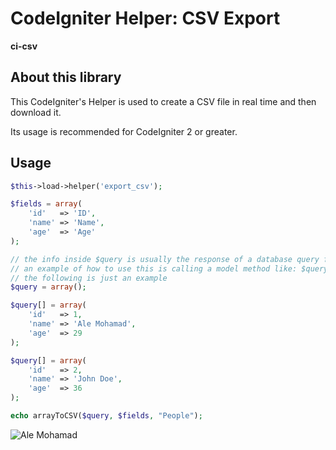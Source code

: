 # CodeIgniter Helper: CSV Export

**ci-csv**

## About this library

This CodeIgniter's Helper is used to create a CSV file in real time and then download it.

Its usage is recommended for CodeIgniter 2 or greater.

## Usage

```php
$this->load->helper('export_csv');

$fields = array(
    'id'   => 'ID',
    'name' => 'Name',
    'age'  => 'Age'
);

// the info inside $query is usually the response of a database query from a model
// an example of how to use this is calling a model method like: $query = $this->People->exportUsers();
// the following is just an example
$query = array();

$query[] = array(
    'id'   => 1,
    'name' => 'Ale Mohamad',
    'age'  => 29
);

$query[] = array(
    'id'   => 2,
    'name' => 'John Doe',
    'age'  => 36
);

echo arrayToCSV($query, $fields, "People");
```

![Ale Mohamad](http://alemohamad.com/github/logo2012am.png)